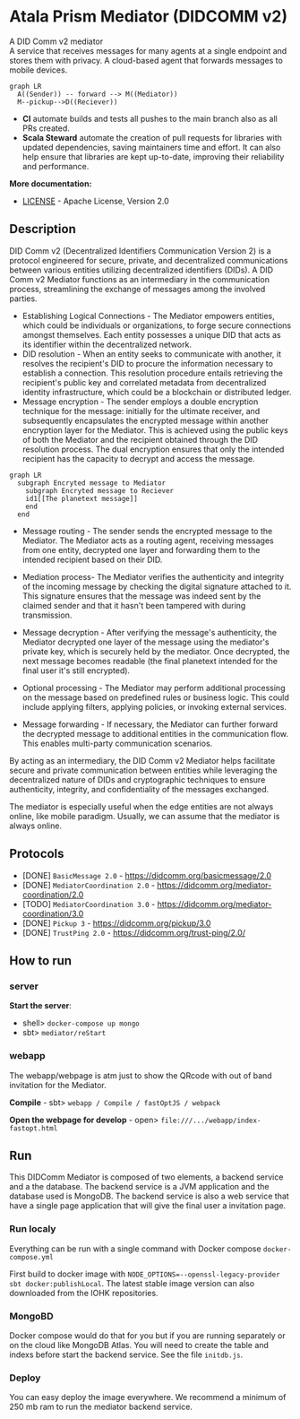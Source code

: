 # Atala Prism Mediator (DIDCOMM v2)

A DID Comm v2 mediator  
A service that receives messages for many agents at a single endpoint and stores them with privacy.
A cloud-based agent that forwards messages to mobile devices.

```mermaid
graph LR
  A((Sender)) -- forward --> M((Mediator))
  M--pickup-->D((Reciever))
```

 - **CI** automate builds and tests all pushes to the main branch also as all PRs created.
 - **Scala Steward** automate the creation of pull requests for libraries with updated dependencies, saving maintainers time and effort. It can also help ensure that libraries are kept up-to-date, improving their reliability and performance.


**More documentation:**
- [LICENSE](LICENSE) - Apache License, Version 2.0

## Description

DID Comm v2 (Decentralized Identifiers Communication Version 2) is a protocol engineered for secure, private, and decentralized communications between various entities utilizing decentralized identifiers (DIDs). A DID Comm v2 Mediator functions as an intermediary in the communication process, streamlining the exchange of messages among the involved parties.


- Establishing Logical Connections - The Mediator empowers entities, which could be individuals or organizations, to forge secure connections amongst themselves. Each entity possesses a unique DID that acts as its identifier within the decentralized network.
- DID resolution - When an entity seeks to communicate with another, it resolves the recipient's DID to procure the information necessary to establish a connection. This resolution procedure entails retrieving the recipient's public key and correlated metadata from decentralized identity infrastructure, which could be a blockchain or distributed ledger.
- Message encryption - The sender employs a double encryption technique for the message: initially for the ultimate receiver, and subsequently encapsulates the encrypted message within another encryption layer for the Mediator. This is achieved using the public keys of both the Mediator and the recipient obtained through the DID resolution process. The dual encryption ensures that only the intended recipient has the capacity to decrypt and access the message.

```mermaid
graph LR
  subgraph Encryted message to Mediator
    subgraph Encryted message to Reciever
    id1[[The planetext message]]
    end
  end
```

- Message routing - The sender sends the encrypted message to the Mediator. The Mediator acts as a routing agent, receiving messages from one entity, decrypted one layer and forwarding them to the intended recipient based on their DID.
- Mediation process-  The Mediator verifies the authenticity and integrity of the incoming message by checking the digital signature attached to it. This signature ensures that the message was indeed sent by the claimed sender and that it hasn't been tampered with during transmission.

- Message decryption - After verifying the message's authenticity, the Mediator decrypted one layer of the message using the mediator's private key, which is securely held by the mediator. Once decrypted, the next message becomes readable (the final planetext intended for the final user it's still encrypted).
- Optional processing - The Mediator may perform additional processing on the message based on predefined rules or business logic. This could include applying filters, applying policies, or invoking external services.
- Message forwarding - If necessary, the Mediator can further forward the decrypted message to additional entities in the communication flow. This enables multi-party communication scenarios.

By acting as an intermediary, the DID Comm v2 Mediator helps facilitate secure and private communication between entities while leveraging the decentralized nature of DIDs and cryptographic techniques to ensure authenticity, integrity, and confidentiality of the messages exchanged.

The mediator is especially useful when the edge entities are not always online, like mobile paradigm. Usually, we can assume that the mediator is always online.

## Protocols
- [DONE] `BasicMessage 2.0` - https://didcomm.org/basicmessage/2.0
- [DONE] `MediatorCoordination 2.0` - https://didcomm.org/mediator-coordination/2.0
- [TODO] `MediatorCoordination 3.0` - https://didcomm.org/mediator-coordination/3.0
- [DONE] `Pickup 3` - https://didcomm.org/pickup/3.0
- [DONE] `TrustPing 2.0` - https://didcomm.org/trust-ping/2.0/

## How to run

### server

**Start the server**:
 - shell> `docker-compose up mongo`
 - sbt> `mediator/reStart`
### webapp

The webapp/webpage is atm just to show the QRcode with out of band invitation for the Mediator.

**Compile** - sbt> `webapp / Compile / fastOptJS / webpack`

**Open the webpage for develop** - open> `file:///.../webapp/index-fastopt.html`

## Run

This DIDComm Mediator is composed of two elements, a backend service and a the database.
The backend service is a JVM application and the database used is MongoDB.
The backend service is also a web service that have a single page application that will give the final user a invitation page.

### Run localy

Everything can be run with a single command with Docker compose `docker-compose.yml`

First build to docker image with `NODE_OPTIONS=--openssl-legacy-provider sbt docker:publishLocal`.
The latest stable image version can also downloaded from the IOHK repositories.

### MongoBD

Docker compose would do that for you but if you are running separately or on the cloud like MongoDB Atlas.
You will need to create the table and indexs before start the backend service. See the file `initdb.js`.

### Deploy

You can easy deploy the image everywhere. We recommend a minimum of 250 mb ram to run the mediator backend service.
